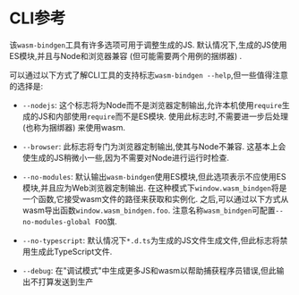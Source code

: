 
# CLI参考

该`wasm-bindgen`工具有许多选项可用于调整生成的JS. 默认情况下,生成的JS使用ES模块,并且与Node和浏览器兼容 (但可能需要两个用例的捆绑器) . 

可以通过以下方式了解CLI工具的支持标志`wasm-bindgen --help`,但一些值得注意的选择是: 

-   `--nodejs`: 这个标志将为Node而不是浏览器定制输出,允许本机使用`require`生成的JS和内部使用`require`而不是ES模块. 使用此标志时,不需要进一步后处理 (也称为捆绑器) 来使用wasm. 

-   `--browser`: 此标志将专门为浏览器定制输出,使其与Node不兼容. 这基本上会使生成的JS稍微小一些,因为不需要对Node进行运行时检查. 

-   `--no-modules`: 默认输出`wasm-bindgen`使用ES模块,但此选项表示不应使用ES模块,并且应为Web浏览器定制输出. 在这种模式下`window.wasm_bindgen`将是一个函数,它接受wasm文件的路径来获取和实例化. 之后,可以通过以下方式从wasm导出函数`window.wasm_bindgen.foo`. 注意名称`wasm_bindgen`可配置`--no-modules-global FOO`旗. 

-   `--no-typescript`: 默认情况下`*.d.ts`为生成的JS文件生成文件,但此标志将禁用生成此TypeScript文件. 

-   `--debug`: 在"调试模式"中生成更多JS和wasm以帮助捕获程序员错误,但此输出不打算发送到生产
